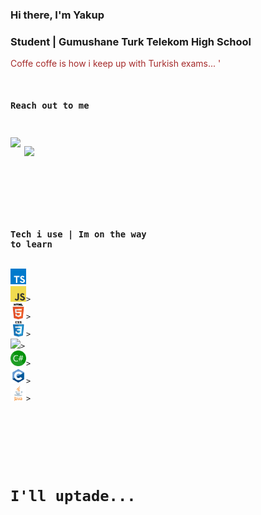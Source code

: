 ### Hi there, I'm Yakup

### Student | Gumushane Turk Telekom High School
<font color="brown">Coffe coffe is how i keep up with Turkish exams... '<code /> </font>

### Reach out to me

[<img align="left" width="22" src="https://unpkg.com/simple-icons@v4/icons/gmail.svg" />][gmail]
[<img align="left" width="22" src="https://unpkg.com/simple-icons@v4/icons/instagram.svg" />][instagram]

<br />
<br />

### Tech i use | Im on the way to learn

<img src="https://raw.githubusercontent.com/github/explore/80688e429a7d4ef2fca1e82350fe8e3517d3494d/topics/typescript/typescript.png" width="25">
<img src="https://raw.githubusercontent.com/github/explore/80688e429a7d4ef2fca1e82350fe8e3517d3494d/topics/javascript/javascript.png"width="25">>
<img src="https://raw.githubusercontent.com/github/explore/80688e429a7d4ef2fca1e82350fe8e3517d3494d/topics/html/html.png" width="25">>
<img src="https://raw.githubusercontent.com/github/explore/80688e429a7d4ef2fca1e82350fe8e3517d3494d/topics/css/css.png" width="25">>
<img src="https://raw.githubusercontent.com/github/explore/80688e429a7d4ef2fca1e82350fe8e3517d3494d/topics/pyhton/pyhton.png" width="25">>
<img src="https://raw.githubusercontent.com/github/explore/80688e429a7d4ef2fca1e82350fe8e3517d3494d/topics/csharp/csharp.png" width="25">>
<img src="https://raw.githubusercontent.com/github/explore/f3e22f0dca2be955676bc70d6214b95b13354ee8/topics/c/c.png" width="25">>
<img src="https://raw.githubusercontent.com/github/explore/5b3600551e122a3277c2c5368af2ad5725ffa9a1/topics/java/java.png" width="25">>

[instagram]: https://www.instagram.com/yaperion/
[gmail]: mailto:myakuptemell@gmail.com

<br />
<br />

# I'll uptade...
